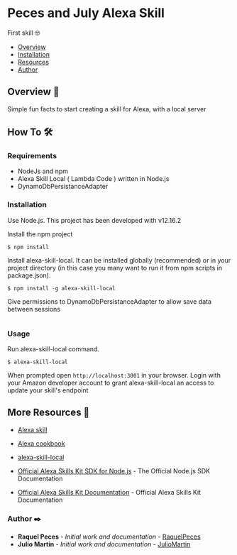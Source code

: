 # Peces and July Alexa Skill
First skill 🤓

+ [Overview](#Overview)
+ [Installation](#Installation)
+ [Resources](#Resources)
+ [Author](#Author)

## <a name="Overview"></a>Overview 📄

Simple fun facts to start creating a skill for Alexa, with a local server

## <a name="How To"></a>How To 🛠️

### <a name="Requirements"></a> Requirements

* NodeJs and npm
* Alexa Skill Local ( Lambda Code ) written in Node.js
* DynamoDbPersistanceAdapter

### <a name="Installation"></a> Installation

Use Node.js. This project has been developed with v12.16.2

Install the npm project
```
$ npm install
```

Install alexa-skill-local. It can be installed globally (recommended) or in your project directory (in this case you many want to run it from npm scripts in package.json).
```
$ npm install -g alexa-skill-local
```

Give permissions to DynamoDbPersistanceAdapter to allow save data between sessions
```

```

### <a name="Usage"></a> Usage

Run alexa-skill-local command. 

```
$ alexa-skill-local
```

When prompted open `http://localhost:3001` in your browser. Login with your Amazon developer account to grant alexa-skill-local an access to update your skill's endpoint



## <a name="Resources"></a>More Resources 📢

* [Alexa skill](https://github.com/alexa/skill-sample-nodejs-fact)
* [Alexa cookbook](https://github.com/alexa/alexa-cookbook)

* [alexa-skill-local](https://github.com/itachiRedhair/alexa-skill-local)

* [Official Alexa Skills Kit SDK for Node.js](https://developer.amazon.com/en-US/docs/alexa/alexa-skills-kit-sdk-for-nodejs/overview.html) - The Official Node.js SDK Documentation
* [Official Alexa Skills Kit Documentation](https://developer.amazon.com/en-US/docs/alexa/ask-overviews/build-skills-with-the-alexa-skills-kit.html) - Official Alexa Skills Kit Documentation


### <a name="Author">Author ✒️

* **Raquel Peces** - *Initial work and documentation* - [RaquelPeces](https://github.com/raquelfishes)
* **Julio Martin** - *Initial work and documentation* - [JulioMartin](https://github.com/JulioUrjc)

<!-- También puedes mirar la lista de todos los [contribuyentes](https://github.com/your/project/contributors) quíenes han participado en este proyecto.--> 
